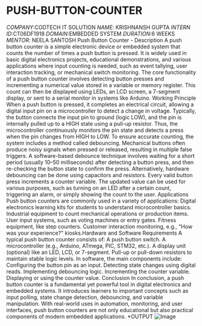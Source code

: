 # PUSH-BUTTON-COUNTER
*COMPANY*:CODTECH IT SOLUTION
*NAME*: KRISHNANSH GUPTA 
*INTERN ID*:CT06DF1918
*DOMAIN*:EMBEDDED SYSTEM
*DURATION*:6 WEEKS 
*MENTOR*: NEELA SANTOSH 
Push Button Counter - Description
A push button counter is a simple electronic device or embedded system that counts the number of times a push button is pressed. It is widely used in basic digital electronics projects, educational demonstrations, and various applications where input counting is needed, such as event tallying, user interaction tracking, or mechanical switch monitoring.
The core functionality of a push button counter involves detecting button presses and incrementing a numerical value stored in a variable or memory register. This count can then be displayed using LEDs, an LCD screen, a 7-segment display, or sent to a serial monitor in systems like Arduino.
Working Principle
When a push button is pressed, it completes an electrical circuit, allowing a digital input pin on a microcontroller to detect a change in voltage. Typically, the button connects the input pin to ground (logic LOW), and the pin is internally pulled up to a HIGH state using a pull-up resistor. Thus, the microcontroller continuously monitors the pin state and detects a press when the pin changes from HIGH to LOW.
To ensure accurate counting, the system includes a method called debouncing. Mechanical buttons often produce noisy signals when pressed or released, resulting in multiple false triggers. A software-based debounce technique involves waiting for a short period (usually 10–50 milliseconds) after detecting a button press, and then re-checking the button state to confirm the press. Alternatively, hardware debouncing can be done using capacitors and resistors.
Every valid button press increments a counter variable. The updated value can be used for various purposes, such as turning on an LED after a certain count, triggering an alarm, or simply showing the count to the user.
Applications
Push button counters are commonly used in a variety of applications:
Digital electronics learning kits for students to understand microcontroller basics.
Industrial equipment to count mechanical operations or production items.
User input systems, such as voting machines or entry gates.
Fitness equipment, like step counters.
Customer interaction monitoring, e.g., "How was your experience?" kiosks.Hardware and Software Requirements
A typical push button counter consists of:
A push button switch.
A microcontroller (e.g., Arduino, ATmega, PIC, STM32, etc.).
A display unit (optional) like an LED, LCD, or 7-segment.
Pull-up or pull-down resistors to maintain stable logic levels.
In software, the main components include:
Configuring the button pin as an input.
Detecting state changes using digital reads.
Implementing debouncing logic.
Incrementing the counter variable.
Displaying or using the counter value.
Conclusion
In conclusion, a push button counter is a fundamental yet powerful tool in digital electronics and embedded systems. It introduces learners to important concepts such as input polling, state change detection, debouncing, and variable manipulation. With real-world uses in automation, monitoring, and user interfaces, push button counters are not only educational but also practical components of modern embedded applications.
*OUTPUT 
![Image](https://github.com/user-attachments/assets/2a0a94ed-6434-40a5-8404-12221694a529)
